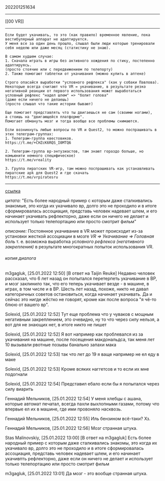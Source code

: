 202201251634
***
[[00 VR]]
***
```
Если будет укачивать, то это (как правило) временное явление, пока вестибулярный аппарат не адаптируется.  
У меня все за один день прошло, слышал были люди которые тренировали себя неделю или даже месяц (статистику не знаю).  
  
В самом худшем случае:  
1. Сначала играть в игры без активного хождения по стику, постепенно адаптируясь.  
(просто стоячие или с передвижением по телепорту)  
2. Также помогают таблетки от укачивания (можно купить в аптеке)  
  
Строго опасайся выработки "условного рефлекса" (как у собаки Павлова).  
Некоторые всегда считают что VR = укачивание, в результате резко негативной реакции от первого использования может выработаться условный рефлекс "надел шлем" => "болит голова"  
(даже если ничего не делаешь)  
(просто слышал что такие истории бывают)  

Еще помогает представлять что ты двигаешься не сам (своими ногами), 
а стоишь на "двигающейся платформе".
Помогает обмануть мозг и тогда вообще все проблемы снимаются.
  
Если возникнуть любые вопросы по VR и Quest2, то можно поспрашивать в этих телеграм-группах:  
1. Телеграм-группа квестовиков.  
https://t.me/+CHZcK6RQS_I0MTQ6
  
2. Телеграм-группа вр-энтузиастов, там знают гораздо больше, но комьюнити немного специфическое)  
https://t.me/vreality
  
3. Группа пиратских VR-игр, там можно поспрашивать как устанавливать пиратские apk для Quest2 и где скачать  
https://t.me/vrpiratesru
```
***
[ссылка](https://t.me/vreality/557572)

*цитата:*
"Есть более народный пример с которым даже сталкивались знакомые, это когда их укачивало вр, долго это не проходило и в итоге сформировалась ассоциация, представь человек надевает шлем, и его начинает укачивать рефлекторно, даже если он ничего не делает и использует только телепортацию или просто смотрит фильм"

*описание:*
Постоянное укачивание в VR может происходит из-за установки жесткой ассоциации в мозге *VR => Укачивание => Головная боль*
т. е. возможна выработка 
*условного рефлекса (негативного закрепления)* 
в результате многократных попыток использования VR.

###### копия диалога
m3gagluk, [25.01.2022 12:50]
[В ответ на Taijin Reuke]
Недавно человек рассказал, что 6 лет назад он попытался перетерпеть укачивание в ВР, и мозг заклинило так, что его теперь укачивает везде - в машине, в играх, в том числе и в ВР.
Шесть лет назад, похоже, никто не давал категоричных советов остановиться, когда начинает укачивать. Да и сейчас это нигде жёстко не говорят, кроме как после вопроса "я чё-то блюю от вашего вр".

Solexid, [25.01.2022 12:52]
Тут еще проблема что у чуваков с мощным негативным закреплением, это очевидно, ну то что через силу нельзя, а вот для не знающих нет, в итоге никто не пишет

Solexid, [25.01.2022 12:52]
Я вот например как проблевался из за укачивания на машине, после посещения макдональдса, так меня лет 10 вызывали рвотные позывы банально запахи мака

Solexid, [25.01.2022 12:53]
так что лет до 19 я ваще например не ел еду в маке

Solexid, [25.01.2022 12:53]
Кроме всяких наггетсов и то если их мне подогнали

Solexid, [25.01.2022 12:54]
Представил ебало если бы я попытался через силу виарить

Геннадий Мельников, [25.01.2022 12:54]
У меня хлебцы с ашана, которые автомат печатал, всегда пахли выхлопными газами, потому что впервые ел их в машине, где ими провоняло насквозь.

Геннадий Мельников, [25.01.2022 12:55]
Иль бензином всё-таки? Хз.

Геннадий Мельников, [25.01.2022 12:56]
Мозг странная штука.

Stas Malinovskiy, [25.01.2022 13:00]
[В ответ на m3gagluk]
Есть более народный пример с которым даже сталкивались знакомы, это когда их укачивало вр, долго это не проходило и в итоге сформировалась ассоциация, представь человек надевает шлем, и его начинает укачивпть рефлекторно, даже если он ничего не делает и использует только телепортацию или просто смотрит фильм

m3gagluk, [25.01.2022 13:01]
Да мозг - это вообще странная штука.
